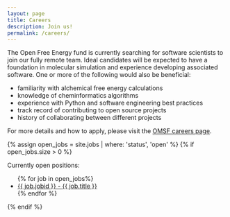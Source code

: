 ```yaml
---
layout: page
title: Careers
description: Join us!
permalink: /careers/
---
```


The Open Free Energy fund is currently searching for software scientists
to join our fully remote team.
Ideal candidates will be expected to have a foundation in molecular simulation
and experience developing associated software.
One or more of the following would also be beneficial:
- familiarity with alchemical free energy calculations
- knowledge of cheminformatics algorithms
- experience with Python and software engineering best practices
- track record of contributing to open source projects
- history of collaborating between different projects


For more details and how to apply, please visit the [OMSF careers page](https://omsf.io/about/careers/).

{% assign open_jobs = site.jobs | where: 'status', 'open' %}
{% if open_jobs.size > 0 %}
<div class="open-jobs">
<p>Currently open positions:</p>
<ul class="jobs">
  {% for job in open_jobs%}
    <li><a href="{{ job.url }}">{{ job.jobid }} - {{ job.title }}</a></li>
  {% endfor %}
</ul>
</div>
{% endif %}
